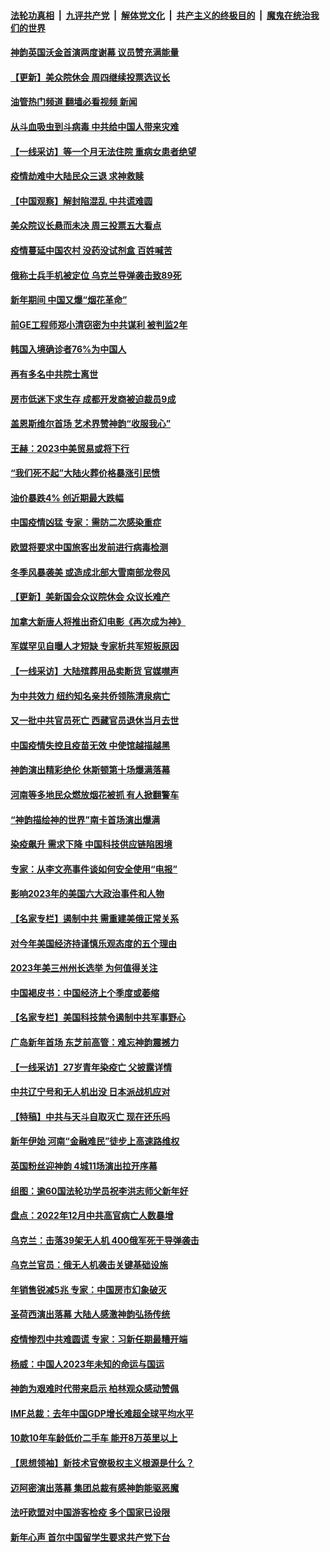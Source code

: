 ####  [法轮功真相](../../../../basic/blob/master/README.md?t=01051612) &nbsp;|&nbsp; [九评共产党](../../../../9ping.md/blob/master/README.md?t=01051612) &nbsp;|&nbsp; [解体党文化](../../../../jtdwh.md/blob/master/README.md?t=01051612)  &nbsp;|&nbsp; [共产主义的终极目的](../../../../gczydzjmd.md/blob/master/README.md?t=01051612) &nbsp;|&nbsp; [魔鬼在统治我们的世界](../../../../mgztzwmdsj.md/blob/master/README.md?t=01051612) 

#### [神韵英国沃金首演两度谢幕 议员赞充满能量](../pages/nf4514/n13899649.md?t=01051612) 

#### [【更新】美众院休会 周四继续投票选议长](../pages/nf4514/n13899466.md?t=01051612) 

#### [油管热门频道 翻墙必看视频 新闻](http://129.146.143.75:81/youtube.html?01051612)

#### [从斗血吸虫到斗病毒 中共给中国人带来灾难](../pages/nf4514/n13898662.md?t=01051612) 

#### [【一线采访】等一个月无法住院 重病女患者绝望](../pages/nf4514/n13899201.md?t=01051612) 

#### [疫情劫难中大陆民众三退 求神救赎](../pages/nf4514/n13898633.md?t=01051612) 

#### [【中国观察】解封陷混乱 中共谎难圆](../pages/nf4514/n13899368.md?t=01051612) 

#### [美众院议长悬而未决 周三投票五大看点](../pages/nf4514/n13899426.md?t=01051612) 

#### [疫情蔓延中国农村 没药没试剂盒 百姓喊苦](../pages/nf4514/n13899305.md?t=01051612) 

#### [俄称士兵手机被定位 乌克兰导弹袭击致89死](../pages/nf4514/n13899280.md?t=01051612) 

#### [新年期间 中国又爆“烟花革命”](../pages/nf4514/n13899249.md?t=01051612) 

#### [前GE工程师郑小清窃密为中共谋利 被判监2年](../pages/nf4514/n13898934.md?t=01051612) 

#### [韩国入境确诊者76%为中国人](../pages/nf4514/n13899250.md?t=01051612) 

#### [再有多名中共院士离世](../pages/nf4514/n13899179.md?t=01051612) 

#### [房市低迷下求生存 成都开发商被迫裁员9成](../pages/nf4514/n13899124.md?t=01051612) 

#### [盖恩斯维尔首场 艺术界赞神韵“收服我心”](../pages/nf4514/n13899135.md?t=01051612) 

#### [王赫：2023中美贸易或将下行](../pages/nf4514/n13899005.md?t=01051612) 

#### [“我们死不起”大陆火葬价格暴涨引民愤](../pages/nf4514/n13898838.md?t=01051612) 

#### [油价暴跌4% 创近期最大跌幅](../pages/nf4514/n13898795.md?t=01051612) 

#### [中国疫情凶猛 专家：需防二次感染重症](../pages/nf4514/n13898805.md?t=01051612) 

#### [欧盟将要求中国旅客出发前进行病毒检测](../pages/nf4514/n13898750.md?t=01051612) 

#### [冬季风暴袭美 或造成北部大雪南部龙卷风](../pages/nf4514/n13898719.md?t=01051612) 

#### [【更新】美新国会众议院休会 众议长难产](../pages/nf4514/n13898665.md?t=01051612) 

#### [加拿大新唐人将推出奇幻电影《再次成为神》](../pages/nf4514/n13898066.md?t=01051612) 

#### [军媒罕见自曝人才短缺 专家析共军短板原因](../pages/nf4514/n13897827.md?t=01051612) 

#### [【一线采访】大陆殡葬用品卖断货 官媒噤声](../pages/nf4514/n13898490.md?t=01051612) 

#### [为中共效力 纽约知名亲共侨领陈清泉病亡](../pages/nf4514/n13898317.md?t=01051612) 

#### [又一批中共官员死亡 西藏官员退休当月去世](../pages/nf4514/n13898452.md?t=01051612) 

#### [中国疫情失控且疫苗无效 中使馆越描越黑](../pages/nf4514/n13898473.md?t=01051612) 

#### [神韵演出精彩绝伦 休斯顿第十场爆满落幕](../pages/nf4514/n13898475.md?t=01051612) 

#### [河南等多地民众燃放烟花被抓 有人掀翻警车](../pages/nf4514/n13898370.md?t=01051612) 

#### [“神韵描绘神的世界”南卡首场演出爆满](../pages/nf4514/n13898427.md?t=01051612) 

#### [染疫飙升 需求下降 中国科技供应链陷困境](../pages/nf4514/n13898224.md?t=01051612) 

#### [专家：从李文亮事件谈如何安全使用“电报”](../pages/nf4514/n13898184.md?t=01051612) 

#### [影响2023年的美国六大政治事件和人物](../pages/nf4514/n13898118.md?t=01051612) 

#### [【名家专栏】遏制中共 需重建美俄正常关系](../pages/nf4514/n13897979.md?t=01051612) 

#### [对今年美国经济持谨慎乐观态度的五个理由](../pages/nf4514/n13898130.md?t=01051612) 

#### [2023年美三州州长选举 为何值得关注](../pages/nf4514/n13898041.md?t=01051612) 

#### [中国褐皮书：中国经济上个季度或萎缩](../pages/nf4514/n13898091.md?t=01051612) 

#### [【名家专栏】美国科技禁令遏制中共军事野心](../pages/nf4514/n13896442.md?t=01051612) 

#### [广岛新年首场 东芝前高管：难忘神韵震撼力](../pages/nf4514/n13898090.md?t=01051612) 

#### [【一线采访】27岁青年染疫亡 父披露详情](../pages/nf4514/n13898068.md?t=01051612) 

#### [中共辽宁号和无人机出没 日本派战机应对](../pages/nf4514/n13897989.md?t=01051612) 

#### [【特稿】中共与天斗自取灭亡 现在还乐吗](../pages/nf4514/n13897482.md?t=01051612) 

#### [新年伊始 河南“金融难民”徒步上高速路维权](../pages/nf4514/n13897842.md?t=01051612) 

#### [英国粉丝迎神韵 4城11场演出拉开序幕](../pages/nf4514/n13897925.md?t=01051612) 

#### [组图：逾60国法轮功学员祝李洪志师父新年好](../pages/nf4514/n13890484.md?t=01051612) 

#### [盘点：2022年12月中共高官病亡人数暴增](../pages/nf4514/n13897373.md?t=01051612) 

#### [乌克兰：击落39架无人机 400俄军死于导弹袭击](../pages/nf4514/n13897857.md?t=01051612) 

#### [乌克兰官员：俄无人机袭击关键基础设施](../pages/nf4514/n13897758.md?t=01051612) 

#### [年销售锐减5兆 专家：中国房市幻象破灭](../pages/nf4514/n13897386.md?t=01051612) 

#### [圣荷西演出落幕 大陆人感激神韵弘扬传统](../pages/nf4514/n13897750.md?t=01051612) 

#### [疫情惨烈中共难圆谎 专家：习新任期最糟开端](../pages/nf4514/n13897471.md?t=01051612) 

#### [杨威：中国人2023年未知的命运与国运](../pages/nf4514/n13897508.md?t=01051612) 

#### [神韵为艰难时代带来启示 柏林观众感动赞佩](../pages/nf4514/n13897372.md?t=01051612) 

#### [IMF总裁：去年中国GDP增长难超全球平均水平](../pages/nf4514/n13897345.md?t=01051612) 

#### [10款10年车龄低价二手车 能开8万英里以上](../pages/nf4514/n13889391.md?t=01051612) 

#### [【思想领袖】新技术官僚极权主义根源是什么？](../pages/nf4514/n13874820.md?t=01051612) 

#### [迈阿密演出落幕 集团总裁有感神韵能驱恶魔](../pages/nf4514/n13897376.md?t=01051612) 

#### [法吁欧盟对中国游客检疫 多个国家已设限](../pages/nf4514/n13897260.md?t=01051612) 

#### [新年心声 首尔中国留学生要求共产党下台](../pages/nf4514/n13897286.md?t=01051612) 

<img src='http://gfw-breaker.win/goodnews/indexes/nf4514.md' width='0px' height='0px'/>
